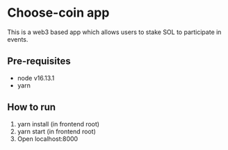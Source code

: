 # Choose-coin app
This is a web3 based app which allows users to stake SOL to participate in events.

## Pre-requisites
- node v16.13.1
- yarn

## How to run
1. yarn install (in frontend root)
2. yarn start (in frontend root)
3. Open localhost:8000